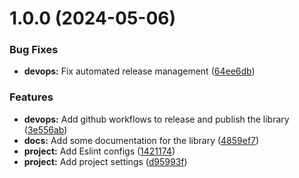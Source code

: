 # 1.0.0 (2024-05-06)


### Bug Fixes

* **devops:** Fix automated release management ([64ee6db](https://github.com/marksmall/eslint-config-marksmall/commit/64ee6db453c869906be6dd3dcf6bc4813610d605))


### Features

* **devops:** Add github workflows to release and publish the library ([3e556ab](https://github.com/marksmall/eslint-config-marksmall/commit/3e556abe31f6a23dcd1cd5b188b8fb927fa1f04e))
* **docs:** Add some documentation for the library ([4859ef7](https://github.com/marksmall/eslint-config-marksmall/commit/4859ef7fa5d7caa3f9d9ed2fdca596cf7bf4bc9b))
* **project:** Add Eslint configs ([1421174](https://github.com/marksmall/eslint-config-marksmall/commit/1421174f9c1f6d821e2b2f292ae93914880ec7fe))
* **project:** Add project settings ([d95993f](https://github.com/marksmall/eslint-config-marksmall/commit/d95993f146e9e1633db559bcefdd141cc105d379))
